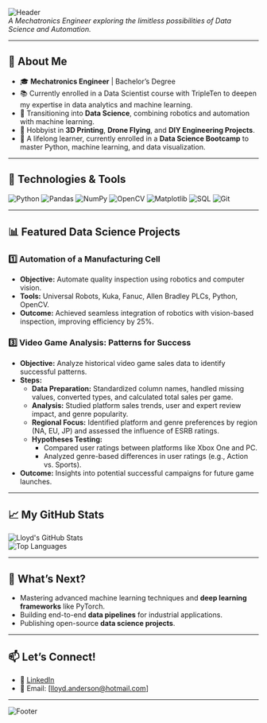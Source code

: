 ![Header](https://i.imgur.com/nJok7gp.png)  
*A Mechatronics Engineer exploring the limitless possibilities of Data Science and Automation.*

---

## 🌟 **About Me**

- 🎓 **Mechatronics Engineer** | Bachelor’s Degree
- 📚 Currently enrolled in a Data Scientist course with TripleTen to deepen my expertise in data analytics and machine learning.
- 🤖 Transitioning into **Data Science**, combining robotics and automation with machine learning.
- 🎨 Hobbyist in **3D Printing**, **Drone Flying**, and **DIY Engineering Projects**.
- 🌟 A lifelong learner, currently enrolled in a **Data Science Bootcamp** to master Python, machine learning, and data visualization.

---

## 🧰 **Technologies & Tools**

![Python](https://img.shields.io/badge/Python-3776AB?style=for-the-badge&logo=python&logoColor=white)
![Pandas](https://img.shields.io/badge/Pandas-150458?style=for-the-badge&logo=pandas&logoColor=white)
![NumPy](https://img.shields.io/badge/NumPy-013243?style=for-the-badge&logo=numpy&logoColor=white)
![OpenCV](https://img.shields.io/badge/OpenCV-5C3EE8?style=for-the-badge&logo=opencv&logoColor=white)
![Matplotlib](https://img.shields.io/badge/Matplotlib-005571?style=for-the-badge&logo=matplotlib&logoColor=white)
![SQL](https://img.shields.io/badge/SQL-003B57?style=for-the-badge&logo=sqlite&logoColor=white)
![Git](https://img.shields.io/badge/Git-F05032?style=for-the-badge&logo=git&logoColor=white)

---

## 📊 **Featured Data Science Projects**

### 1️⃣ **Automation of a Manufacturing Cell**
- **Objective:** Automate quality inspection using robotics and computer vision.  
- **Tools:** Universal Robots, Kuka, Fanuc, Allen Bradley PLCs, Python, OpenCV.  
- **Outcome:** Achieved seamless integration of robotics with vision-based inspection, improving efficiency by 25%.

### 3️⃣ **Video Game Analysis: Patterns for Success**
- **Objective:** Analyze historical video game sales data to identify successful patterns.  
- **Steps:**
  - **Data Preparation:** Standardized column names, handled missing values, converted types, and calculated total sales per game.
  - **Analysis:** Studied platform sales trends, user and expert review impact, and genre popularity.  
  - **Regional Focus:** Identified platform and genre preferences by region (NA, EU, JP) and assessed the influence of ESRB ratings.
  - **Hypotheses Testing:**
    - Compared user ratings between platforms like Xbox One and PC.
    - Analyzed genre-based differences in user ratings (e.g., Action vs. Sports).
- **Outcome:** Insights into potential successful campaigns for future game launches.

---

## 📈 **My GitHub Stats**

![Lloyd's GitHub Stats](https://github-readme-stats.vercel.app/api?username=YourUsername&show_icons=true&theme=radical)  
![Top Languages](https://github-readme-stats.vercel.app/api/top-langs/?username=YourUsername&layout=compact&theme=radical)

---

## 🌱 **What’s Next?**
- Mastering advanced machine learning techniques and **deep learning frameworks** like PyTorch.
- Building end-to-end **data pipelines** for industrial applications.
- Publishing open-source **data science projects**.

---

## 📫 **Let’s Connect!**

- 💼 [LinkedIn](https://www.linkedin.com/in/lloydbanderson/)  
- 📧 Email: [lloyd.anderson@hotmail.com]  

---

![Footer](https://i.imgur.com/l6ORF6T.png)
